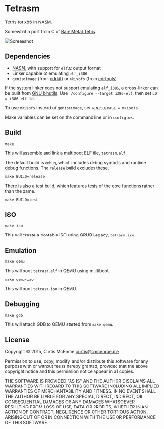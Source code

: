 # Tetrasm

Tetris for x86 in NASM.

Somewhat a port from C of
[Bare Metal Tetris](https://github.com/programble/bare-metal-tetris).

![Screenshot](https://raw.githubusercontent.com/programble/tetrasm/master/screenshot.png)

## Dependencies

- [NASM][nasm], with support for `elf32` output format
- Linker capable of emulating `elf_i386`
- `genisoimage` (from [cdrkit][cdrkit]) or `mkisofs` (from [cdrtools][cdrtools])

If the system linker does not support emulating `elf_i386`, a cross-linker can
be built from [GNU binutils][binutils]. Use `./configure --target i386-elf`,
then set `LD = i386-elf-ld`.

To use `mkisofs` instead of `genisoimage`, set `GENISOIMAGE = mkisofs`.

Make variables can be set on the command line or in `config.mk`.

[nasm]: http://nasm.us
[cdrkit]: https://en.wikipedia.org/wiki/Cdrkit
[cdrtools]: https://en.wikipedia.org/wiki/Cdrtools
[binutils]: http://www.gnu.org/software/binutils/

## Build

```
make
```

This will assemble and link a multiboot ELF file, `tetrasm.elf`.

The default build is `debug`, which includes debug symbols and runtime debug
functions. The `release` build excludes these.

```
make BUILD=release
```

There is also a test build, which features tests of the core functions rather
than the game.

```
make BUILD=test
```

## ISO

```
make iso
```

This will create a bootable ISO using GRUB Legacy, `tetrasm.iso`.

## Emulation

```
make qemu
```

This will boot `tetrasm.elf` in QEMU using multiboot.

```
make qemu-iso
```

This will boot `tetrasm.iso` in QEMU.

## Debugging

```
make gdb
```

This will attach GDB to QEMU started from `make qemu`.

## License

Copyright © 2015, Curtis McEnroe <curtis@cmcenroe.me>

Permission to use, copy, modify, and/or distribute this software for any
purpose with or without fee is hereby granted, provided that the above
copyright notice and this permission notice appear in all copies.

THE SOFTWARE IS PROVIDED "AS IS" AND THE AUTHOR DISCLAIMS ALL WARRANTIES
WITH REGARD TO THIS SOFTWARE INCLUDING ALL IMPLIED WARRANTIES OF
MERCHANTABILITY AND FITNESS. IN NO EVENT SHALL THE AUTHOR BE LIABLE FOR
ANY SPECIAL, DIRECT, INDIRECT, OR CONSEQUENTIAL DAMAGES OR ANY DAMAGES
WHATSOEVER RESULTING FROM LOSS OF USE, DATA OR PROFITS, WHETHER IN AN
ACTION OF CONTRACT, NEGLIGENCE OR OTHER TORTIOUS ACTION, ARISING OUT OF
OR IN CONNECTION WITH THE USE OR PERFORMANCE OF THIS SOFTWARE.
